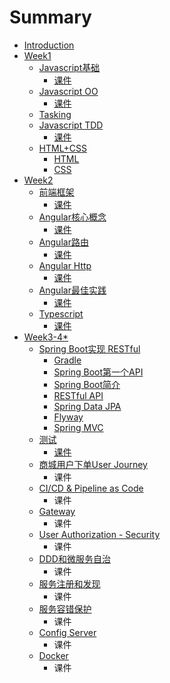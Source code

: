 # Summary

* [Introduction](README.md)
* [Week1](week1/README.md)
  * [Javascript基础](week1/foundation/README.md)
    * [课件](week1/foundation/courseware.md)
  * [Javascript OO](week1/oo/README.md)
    * [课件](week1/oo/courseware.md)
  * [Tasking](week1/tasking.md)
  * [Javascript TDD](week1/tdd/README.md)
    * [课件](week1/tdd/courseware.md)
  * [HTML+CSS](week1/htmlcss/README.md)
    * [HTML](week1/htmlcss/HTML.md)
    * [CSS](week1/htmlcss/CSS.md)
* [Week2](week2/README.md)
  * [前端框架](week2/framework/README.md)
    * [课件](week2/framework/courseware.md)
  * [Angular核心概念](week2/concept/README.md)
    * [课件](week2/concept/courseware.md)
  * [Angular路由](week2/routing/README.md)
    * [课件](week2/routing/courseware.md)
  * [Angular Http](week2/http/README.md)
    * [课件](week2/http/courseware.md)
  * [Angular最佳实践](week2/best-practise/README.md)
    * [课件](week2/best-practise/courseware.md)
  * [Typescript](week2/typescript/README.md)
    * [课件](week2/typescript/courseware.md)
* [Week3-4\*](week3/README.md)
  * [Spring Boot实现 RESTful](week3/spring-bootshi-xian-restful/README.md)
    * [Gradle](week3/spring-bootshi-xian-restful/gradle.md)
    * [Spring Boot第一个API](week3/spring-bootshi-xian-restful/ke-jian/spring-bootde-chang-yong-zhu-jie-he-pei-zhi.md)
    * [Spring Boot简介](week3/spring-bootshi-xian-restful/ke-jian.md)
    * [RESTful API](week3/spring-bootshi-xian-restful/restful-api.md)
    * [Spring Data JPA](week3/spring-bootshi-xian-restful/spring-jpa.md)
    * [Flyway](week3/spring-bootshi-xian-restful/flyway.md)
    * [Spring MVC](week3/spring-bootshi-xian-restful/spring-framework.md)
  * [测试](week3/ce-shi/README.md)
    * [课件](week3/ce-shi/ke-jian.md)
  * [商城用户下单User Journey](week3/shang-cheng-yong-hu-xia-dan-user-journey/README.md)
    * 课件
  * [CI/CD & Pipeline as Code](week3/cicd-and-pipeline-as-code/README.md)
    * 课件
  * [Gateway](week3/gateway/README.md)
    * 课件
  * [User Authorization - Security](week3/user-authorization-security.md)
    * 课件
  * [DDD和微服务自治](week3/dddhe-wei-fu-wu-zi-zhi/README.md)
    * 课件
  * [服务注册和发现](week3/fu-wu-zhu-ce-he-fa-xian.md)
    * 课件
  * [服务容错保护](week3/fu-wu-rong-cuo-bao-hu.md)
    * 课件
  * [Config Server](week3/config-server.md)
    * 课件
  * [Docker](week3/docker.md)
    * 课件

